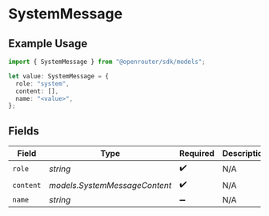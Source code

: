 # SystemMessage

## Example Usage

```typescript
import { SystemMessage } from "@openrouter/sdk/models";

let value: SystemMessage = {
  role: "system",
  content: [],
  name: "<value>",
};
```

## Fields

| Field                         | Type                          | Required                      | Description                   |
| ----------------------------- | ----------------------------- | ----------------------------- | ----------------------------- |
| `role`                        | *string*                      | :heavy_check_mark:            | N/A                           |
| `content`                     | *models.SystemMessageContent* | :heavy_check_mark:            | N/A                           |
| `name`                        | *string*                      | :heavy_minus_sign:            | N/A                           |